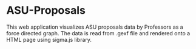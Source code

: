 # ASU-Proposals
This web application visualizes ASU proposals data by Professors as a force directed graph.
The data is read from .gexf file and rendered onto a HTML page using sigma.js library.
